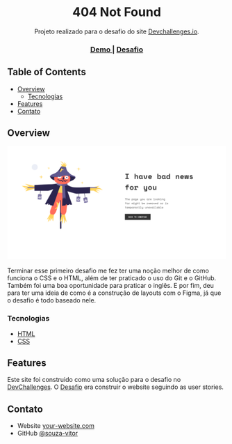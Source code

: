 <!-- Please update value in the {}  -->

<h1 align="center">404 Not Found</h1>

<div align="center">
   Projeto realizado para o desafio do site <a href="http://devchallenges.io" target="_blank">Devchallenges.io</a>.
</div>

<div align="center">
  <h3>
    <a href="https://{your-demo-link.your-domain}">
      Demo
    </a>
    <span> | </span>
    <a href="https://devchallenges.io/challenges/wBunSb7FPrIepJZAg0sY">
      Desafio
    </a>
  </h3>
</div>

<!-- TABLE OF CONTENTS -->

## Table of Contents

- [Overview](#overview)
  - [Tecnologias](#built-with)
- [Features](#features)
- [Contato](#contact)

<!-- OVERVIEW -->

## Overview

![screenshot](404.png)

Terminar esse primeiro desafio me fez ter uma noção melhor de como funciona o CSS e o HTML, além de ter praticado o uso do Git e o GitHub. Também foi uma boa oportunidade para praticar o inglês. E por fim, deu para ter uma ideia de como é a construção de layouts com o Figma, já que o desafio é todo baseado nele.


### Tecnologias 

<!-- This section should list any major frameworks that you built your project using. Here are a few examples.-->

- [HTML](https://developer.mozilla.org/pt-BR/docs/Web/HTML)
- [CSS](https://developer.mozilla.org/pt-BR/docs/Web/CSS)

## Features

<!-- List the features of your application or follow the template. Don't share the figma file here :) -->

Este site foi construido como uma solução para o desafio no [DevChallenges](https://devchallenges.io/challenges). O [Desafio](https://devchallenges.io/challenges/wBunSb7FPrIepJZAg0sY) era construir o website seguindo as user stories.

## Contato

- Website [your-website.com](https://{your-web-site-link})
- GitHub [@souza-vitor](https://github.com/souza-vitor)
